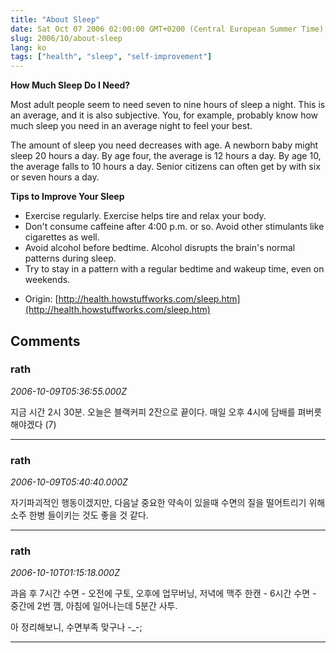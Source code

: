 ```yaml
---
title: "About Sleep"
date: Sat Oct 07 2006 02:00:00 GMT+0200 (Central European Summer Time)
slug: 2006/10/about-sleep
lang: ko
tags: ["health", "sleep", "self-improvement"]
---
```


**How Much Sleep Do I Need?**

Most adult people seem to need seven to nine hours of sleep a night. This is an average, and it is also subjective. You, for example, probably know how much sleep you need in an average night to feel your best. 

The amount of sleep you need decreases with age. A newborn baby might sleep 20 hours a day. By age four, the average is 12 hours a day. By age 10, the average falls to 10 hours a day. Senior citizens can often get by with six or seven hours a day. 

**Tips to Improve Your Sleep**

- Exercise regularly. Exercise helps tire and relax your body. 
- Don't consume caffeine after 4:00 p.m. or so. Avoid other stimulants like cigarettes as well. 
- Avoid alcohol before bedtime. Alcohol disrupts the brain's normal patterns during sleep. 
- Try to stay in a pattern with a regular bedtime and wakeup time, even on weekends. 

* Origin: [http://health.howstuffworks.com/sleep.htm](http://health.howstuffworks.com/sleep.htm)

## Comments

### rath
*2006-10-09T05:36:55.000Z*

지금 시간 2시 30분. 오늘은 블랙커피 2잔으로 끝이다.
매일 오후 4시에 담배를 펴버릇해야겠다 (7)

---

### rath
*2006-10-09T05:40:40.000Z*

자기파괴적인 행동이겠지만, 다음날 중요한 약속이 있을때 수면의 질을 떨어트리기 위해 소주 한병 들이키는 것도 좋을 것 같다.

---

### rath
*2006-10-10T01:15:18.000Z*

과음 후 7시간 수면 - 오전에 구토, 오후에 업무버닝, 저녁에 맥주 한캔 - 6시간 수면 - 중간에 2번 깸, 아침에 일어나는데 5분간 사투. 

아 정리해보니, 수면부족 맞구나 -_-;

---
